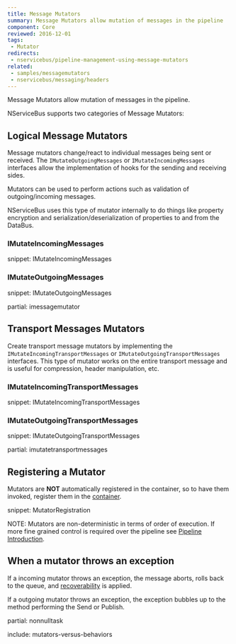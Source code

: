 ```yaml
---
title: Message Mutators
summary: Message Mutators allow mutation of messages in the pipeline
component: Core
reviewed: 2016-12-01
tags:
 - Mutator
redirects:
 - nservicebus/pipeline-management-using-message-mutators
related:
 - samples/messagemutators
 - nservicebus/messaging/headers
---
```


Message Mutators allow mutation of messages in the pipeline.

NServiceBus supports two categories of Message Mutators:


## Logical Message Mutators

Message mutators change/react to individual messages being sent or received. The `IMutateOutgoingMessages` or `IMutateIncomingMessages` interfaces allow the implementation of hooks for the sending and receiving sides.

Mutators can be used to perform actions such as validation of outgoing/incoming messages.

NServiceBus uses this type of mutator internally to do things like property encryption and serialization/deserialization of properties to and from the DataBus.


### IMutateIncomingMessages

snippet: IMutateIncomingMessages


### IMutateOutgoingMessages

snippet: IMutateOutgoingMessages


partial: imessagemutator


## Transport Messages Mutators

Create transport message mutators by implementing the `IMutateIncomingTransportMessages` or `IMutateOutgoingTransportMessages` interfaces. This type of mutator works on the entire transport message and is useful for compression, header manipulation, etc.


### IMutateIncomingTransportMessages

snippet: IMutateIncomingTransportMessages


### IMutateOutgoingTransportMessages

snippet: IMutateOutgoingTransportMessages


partial: imutatetransportmessages


## Registering a Mutator

Mutators are **NOT** automatically registered in the container, so to have them invoked, register them in the [container](/nservicebus/containers/).

snippet: MutatorRegistration

NOTE: Mutators are non-deterministic in terms of order of execution. If more fine grained control is required over the pipeline see [Pipeline Introduction](/nservicebus/pipeline/manipulate-with-behaviors.md).


## When a mutator throws an exception

If a incoming mutator throws an exception, the message aborts, rolls back to the queue, and [recoverability](/nservicebus/recoverability/) is applied.

If a outgoing mutator throws an exception, the exception bubbles up to the method performing the Send or Publish.

partial: nonnulltask

include: mutators-versus-behaviors
